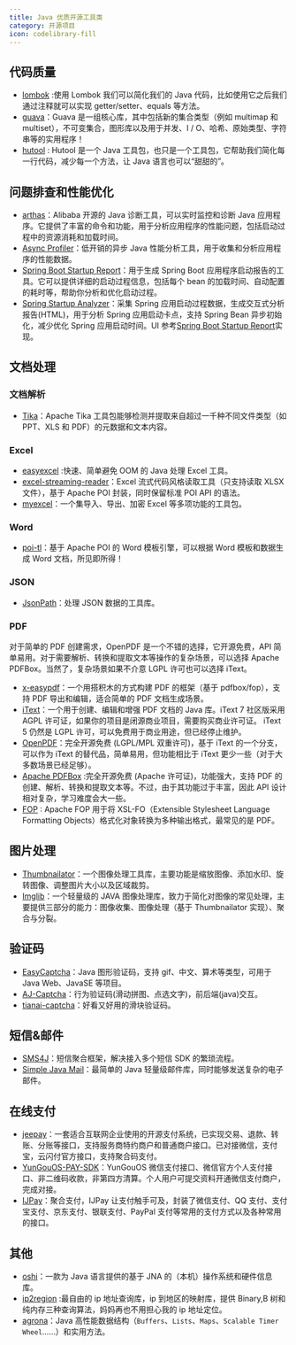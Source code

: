 ```yaml
---
title: Java 优质开源工具类
category: 开源项目
icon: codelibrary-fill
---
```


## 代码质量

- [lombok](https://github.com/rzwitserloot/lombok) :使用 Lombok 我们可以简化我们的 Java 代码，比如使用它之后我们通过注释就可以实现 getter/setter、equals 等方法。
- [guava](https://github.com/google/guava "guava")：Guava 是一组核心库，其中包括新的集合类型（例如 multimap 和 multiset），不可变集合，图形库以及用于并发、I / O、哈希、原始类型、字符串等的实用程序！
- [hutool](https://github.com/looly/hutool "hutool") : Hutool 是一个 Java 工具包，也只是一个工具包，它帮助我们简化每一行代码，减少每一个方法，让 Java 语言也可以“甜甜的”。

## 问题排查和性能优化

- [arthas](https://github.com/alibaba/arthas "arthas")：Alibaba 开源的 Java 诊断工具，可以实时监控和诊断 Java 应用程序。它提供了丰富的命令和功能，用于分析应用程序的性能问题，包括启动过程中的资源消耗和加载时间。
- [Async Profiler](https://github.com/async-profiler/async-profiler)：低开销的异步 Java 性能分析工具，用于收集和分析应用程序的性能数据。
- [Spring Boot Startup Report](https://github.com/maciejwalkowiak/spring-boot-startup-report)：用于生成 Spring Boot 应用程序启动报告的工具。它可以提供详细的启动过程信息，包括每个 bean 的加载时间、自动配置的耗时等，帮助你分析和优化启动过程。
- [Spring Startup Analyzer](https://github.com/linyimin0812/spring-startup-analyzer/blob/main/README_ZH.md)：采集 Spring 应用启动过程数据，生成交互式分析报告(HTML)，用于分析 Spring 应用启动卡点，支持 Spring Bean 异步初始化，减少优化 Spring 应用启动时间。UI 参考[Spring Boot Startup Report](https://github.com/maciejwalkowiak/spring-boot-startup-report)实现。

## 文档处理

### 文档解析

- [Tika](https://github.com/apache/tika)：Apache Tika 工具包能够检测并提取来自超过一千种不同文件类型（如 PPT、XLS 和 PDF）的元数据和文本内容。

### Excel

- [easyexcel](https://github.com/alibaba/easyexcel) :快速、简单避免 OOM 的 Java 处理 Excel 工具。
- [excel-streaming-reader](https://github.com/monitorjbl/excel-streaming-reader)：Excel 流式代码风格读取工具（只支持读取 XLSX 文件），基于 Apache POI 封装，同时保留标准 POI API 的语法。
- [myexcel](https://github.com/liaochong/myexcel)：一个集导入、导出、加密 Excel 等多项功能的工具包。

### Word

- [poi-tl](https://github.com/Sayi/poi-tl)：基于 Apache POI 的 Word 模板引擎，可以根据 Word 模板和数据生成 Word 文档，所见即所得！

### JSON

- [JsonPath](https://github.com/json-path/JsonPath)：处理 JSON 数据的工具库。

### PDF

对于简单的 PDF 创建需求，OpenPDF 是一个不错的选择，它开源免费，API 简单易用。对于需要解析、转换和提取文本等操作的复杂场景，可以选择 Apache PDFBox。当然了，复杂场景如果不介意 LGPL 许可也可以选择 iText。

- [x-easypdf](https://gitee.com/dromara/x-easypdf)：一个用搭积木的方式构建 PDF 的框架（基于 pdfbox/fop），支持 PDF 导出和编辑，适合简单的 PDF 文档生成场景。
- [iText](https://github.com/itext/itext7)：一个用于创建、编辑和增强 PDF 文档的 Java 库。iText 7 社区版采用 AGPL 许可证，如果你的项目是闭源商业项目，需要购买商业许可证。 iText 5 仍然是 LGPL 许可，可以免费用于商业用途，但已经停止维护。
- [OpenPDF](https://github.com/LibrePDF/OpenPDF)：完全开源免费 (LGPL/MPL 双重许可)，基于 iText 的一个分支，可以作为 iText 的替代品，简单易用，但功能相比于 iText 更少一些（对于大多数场景已经足够）。
- [Apache PDFBox](https://github.com/apache/pdfbox) :完全开源免费 (Apache 许可证)，功能强大，支持 PDF 的创建、解析、转换和提取文本等。不过，由于其功能过于丰富，因此 API 设计相对复杂，学习难度会大一些。
- [FOP](https://xmlgraphics.apache.org/fop/) : Apache FOP 用于将 XSL-FO（Extensible Stylesheet Language Formatting Objects）格式化对象转换为多种输出格式，最常见的是 PDF。

## 图片处理

- [Thumbnailator](https://github.com/coobird/thumbnailator)：一个图像处理工具库，主要功能是缩放图像、添加水印、旋转图像、调整图片大小以及区域裁剪。
- [Imglib](https://github.com/nackily/imglib)：一个轻量级的 JAVA 图像处理库，致力于简化对图像的常见处理，主要提供三部分的能力：图像收集、图像处理（基于 Thumbnailator 实现）、聚合与分裂。

## 验证码

- [EasyCaptcha](https://gitee.com/whvse/EasyCaptcha)：Java 图形验证码，支持 gif、中文、算术等类型，可用于 Java Web、JavaSE 等项目。
- [AJ-Captcha](https://gitee.com/anji-plus/captcha)：行为验证码(滑动拼图、点选文字)，前后端(java)交互。
- [tianai-captcha](https://gitee.com/tianai/tianai-captcha)：好看又好用的滑块验证码。

## 短信&邮件

- [SMS4J](https://github.com/dromara/SMS4J)：短信聚合框架，解决接入多个短信 SDK 的繁琐流程。
- [Simple Java Mail](https://github.com/bbottema/simple-java-mail)：最简单的 Java 轻量级邮件库，同时能够发送复杂的电子邮件。

## 在线支付

- [jeepay](https://gitee.com/jeequan/jeepay)：一套适合互联网企业使用的开源支付系统，已实现交易、退款、转账、分账等接口，支持服务商特约商户和普通商户接口。已对接微信，支付宝，云闪付官方接口，支持聚合码支付。
- [YunGouOS-PAY-SDK](https://gitee.com/YunGouOS/YunGouOS-PAY-SDK)：YunGouOS 微信支付接口、微信官方个人支付接口、非二维码收款，非第四方清算。个人用户可提交资料开通微信支付商户，完成对接。
- [IJPay](https://gitee.com/javen205/IJPay)：聚合支付，IJPay 让支付触手可及，封装了微信支付、QQ 支付、支付宝支付、京东支付、银联支付、PayPal 支付等常用的支付方式以及各种常用的接口。

## 其他

- [oshi](https://github.com/oshi/oshi "oshi")：一款为 Java 语言提供的基于 JNA 的（本机）操作系统和硬件信息库。
- [ip2region](https://github.com/lionsoul2014/ip2region) :最自由的 ip 地址查询库，ip 到地区的映射库，提供 Binary,B 树和纯内存三种查询算法，妈妈再也不用担心我的 ip 地址定位。
- [agrona](https://github.com/real-logic/agrona)：Java 高性能数据结构（`Buffers`、`Lists`、`Maps`、`Scalable Timer Wheel`……）和实用方法。
